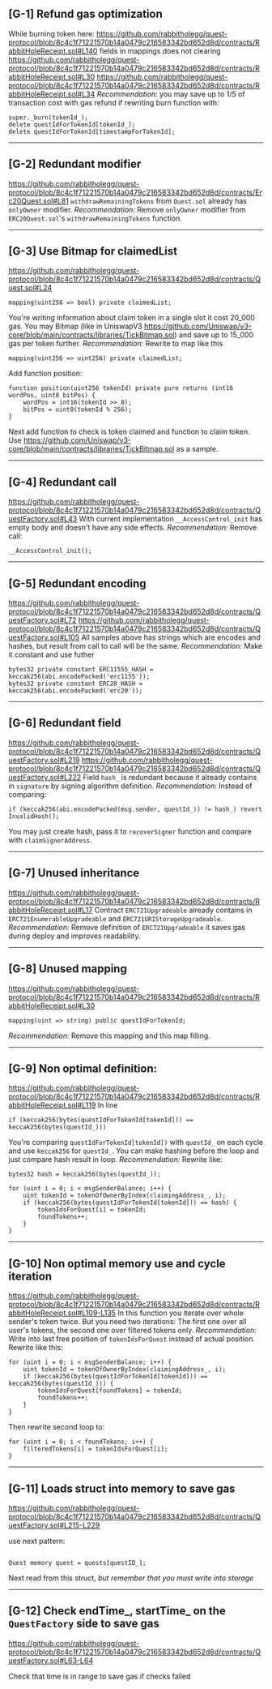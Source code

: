 ## [G-1]  Refund gas optimization

While burning token here:
https://github.com/rabbitholegg/quest-protocol/blob/8c4c1f71221570b14a0479c216583342bd652d8d/contracts/RabbitHoleReceipt.sol#L140
fields in mappings does not clearing
https://github.com/rabbitholegg/quest-protocol/blob/8c4c1f71221570b14a0479c216583342bd652d8d/contracts/RabbitHoleReceipt.sol#L30
https://github.com/rabbitholegg/quest-protocol/blob/8c4c1f71221570b14a0479c216583342bd652d8d/contracts/RabbitHoleReceipt.sol#L34
*Recommendation:*
you may save up to 1/5 of transaction cost with gas refund if rewriting burn function with:

```solidity
super._burn(tokenId_);
delete questIdForTokenId[tokenId_];
delete questIdForTokenId[timestampForTokenId];
```

----

## [G-2]  Redundant modifier

https://github.com/rabbitholegg/quest-protocol/blob/8c4c1f71221570b14a0479c216583342bd652d8d/contracts/Erc20Quest.sol#L81
```withdrawRemainingTokens``` from ```Quest.sol``` already has ```onlyOwner``` modifier.
*Recommendation:*
Remove ```onlyOwner``` modifier from ```ERC20Quest.sol```'s ```withdrawRemainingTokens```
function.


----

## [G-3]  Use Bitmap for claimedList

https://github.com/rabbitholegg/quest-protocol/blob/8c4c1f71221570b14a0479c216583342bd652d8d/contracts/Quest.sol#L24

```solidity
mapping(uint256 => bool) private claimedList;
```

You're writing information about claim token in a single slot it cost 20_000 gas.
You may Bitmap (like in
UniswapV3 https://github.com/Uniswap/v3-core/blob/main/contracts/libraries/TickBitmap.sol) and save
up to 15_000 gas per token further.
*Recommendation:*
Rewrite to map like this

```solidity
mapping(uint256 => uint256) private claimedList;
``` 

Add function position:

```solidity
function position(uint256 tokenId) private pure returns (int16 wordPos, uint8 bitPos) {
    wordPos = int16(tokenId >> 8);
    bitPos = uint8(tokenId % 256);
}
```

Next add function to check is token claimed and function to claim token.
Use https://github.com/Uniswap/v3-core/blob/main/contracts/libraries/TickBitmap.sol as a sample.

----

## [G-4]  Redundant call

https://github.com/rabbitholegg/quest-protocol/blob/8c4c1f71221570b14a0479c216583342bd652d8d/contracts/QuestFactory.sol#L43
With current implementation ```__AccessControl_init``` has empty body and doesn't have any side
effects.
*Recommendation:*
Remove call:

```solidity
__AccessControl_init();
```

----

## [G-5]  Redundant encoding

https://github.com/rabbitholegg/quest-protocol/blob/8c4c1f71221570b14a0479c216583342bd652d8d/contracts/QuestFactory.sol#L72
https://github.com/rabbitholegg/quest-protocol/blob/8c4c1f71221570b14a0479c216583342bd652d8d/contracts/QuestFactory.sol#L105
All samples above has strings which are encodes and hashes, but result from call to call will be
the same.
*Recommendation:*
Make it constant and use futher

```solidity
bytes32 private constant ERC11555_HASH = keccak256(abi.encodePacked('erc1155'));
bytes32 private constant ERC20_HASH = keccak256(abi.encodePacked('erc20')); 
```

----

## [G-6]  Redundant field

https://github.com/rabbitholegg/quest-protocol/blob/8c4c1f71221570b14a0479c216583342bd652d8d/contracts/QuestFactory.sol#L219
https://github.com/rabbitholegg/quest-protocol/blob/8c4c1f71221570b14a0479c216583342bd652d8d/contracts/QuestFactory.sol#L222
Field ```hash_``` is redundant because it already contains in ```signature``` by signing
algorithm definition.
*Recommendation*:
Instead of comparing:

```solidity
if (keccak256(abi.encodePacked(msg.sender, questId_)) != hash_) revert InvalidHash();
```  

You may just create hash, pass it to ```recoverSigner``` function and compare
with ```claimSignerAddress```.

----

## [G-7]  Unused inheritance

https://github.com/rabbitholegg/quest-protocol/blob/8c4c1f71221570b14a0479c216583342bd652d8d/contracts/RabbitHoleReceipt.sol#L17
Contract ```ERC721Upgradeable``` already contains in ```ERC721EnumerableUpgradeable```
and ```ERC721URIStorageUpgradeable```.
*Recommendation:*
Remove definition of ```ERC721Upgradeable``` it saves gas during deploy and improves readability.


----

## [G-8]  Unused mapping

https://github.com/rabbitholegg/quest-protocol/blob/8c4c1f71221570b14a0479c216583342bd652d8d/contracts/RabbitHoleReceipt.sol#L30

```solidity
mapping(uint => string) public questIdForTokenId;
```

*Recommendation:*
Remove this mapping and this map filling.

----

## [G-9]  Non optimal definition:

https://github.com/rabbitholegg/quest-protocol/blob/8c4c1f71221570b14a0479c216583342bd652d8d/contracts/RabbitHoleReceipt.sol#L119
In line

```solidity
if (keccak256(bytes(questIdForTokenId[tokenId])) == keccak256(bytes(questId_)))
```

You're comparing ```questIdForTokenId[tokenId])``` with ```questId_``` on each cycle and
use ```keccak256``` for ```questId_```.
You can make hashing before the loop and just compare hash result in loop.
*Recommendation:*
Rewrite like:

```solidity
bytes32 hash = keccak256(bytes(questId_));

for (uint i = 0; i < msgSenderBalance; i++) {
    uint tokenId = tokenOfOwnerByIndex(claimingAddress_, i);
    if (keccak256(bytes(questIdForTokenId[tokenId])) == hash) {
        tokenIdsForQuest[i] = tokenId;
        foundTokens++;
    }
}
```

----

## [G-10]  Non optimal memory use and cycle iteration

https://github.com/rabbitholegg/quest-protocol/blob/8c4c1f71221570b14a0479c216583342bd652d8d/contracts/RabbitHoleReceipt.sol#L109-L135
In this function you iterate over whole sender's token twice. But you need two iterations: The
first one over all user's tokens, the second one over filtered tokens only.
*Recommendation:*
Write into last free position of ```tokenIdsForQuest``` instead of actual position. Rewrite like
this:

```solidity
for (uint i = 0; i < msgSenderBalance; i++) {
    uint tokenId = tokenOfOwnerByIndex(claimingAddress_, i);
    if (keccak256(bytes(questIdForTokenId[tokenId])) == keccak256(bytes(questId_))) {
        tokenIdsForQuest[foundTokens] = tokenId;
        foundTokens++;
    }
}
```

Then rewrite second loop to:

```solidity
for (uint i = 0; i < foundTokens; i++) {
    filteredTokens[i] = tokenIdsForQuest[i];
}
```

--- 

## [G-11] Loads struct into memory to save gas

https://github.com/rabbitholegg/quest-protocol/blob/8c4c1f71221570b14a0479c216583342bd652d8d/contracts/QuestFactory.sol#L215-L229

use next pattern:
```solidity

Quest memory quest = quests[questID_];
```

Next read from this struct, *but remember that you must write into storage*

--- 

## [G-12] Check endTime_, startTime_ on the ```QuestFactory``` side to save gas

https://github.com/rabbitholegg/quest-protocol/blob/8c4c1f71221570b14a0479c216583342bd652d8d/contracts/QuestFactory.sol#L63-L64

Check that time is in range to save gas if checks failed
  
